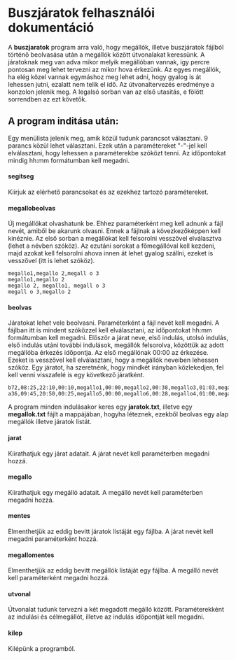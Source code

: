 # Buszjáratok felhasználói dokumentáció

A **buszjaratok** program arra való, hogy megállók, illetve buszjáratok fájlból történő beolvasása után a megállók között útvonalakat keressünk. A járatoknak meg van adva mikor melyik megállóban vannak, igy percre pontosan meg lehet tervezni az mikor hova érkezünk. Az egyes megállók, ha elég közel vannak egymáshoz meg lehet adni, hogy gyalog is át lehessen jutni, ezalatt nem telik el idő. Az útvonaltervezés eredménye a konzolon jelenik meg. A legalsó sorban van az első utasitás, e fölött sorrendben az ezt követők.

## A program inditása után:

Egy menülista jelenik meg, amik közül tudunk parancsot választani. 9 parancs közül lehet választani. Ezek után a paramétereket "-"-jel kell elválasztani, hogy lehessen a paraméterekbe szóközt tenni. Az időpontokat mindig hh:mm formátumban kell megadni.

#### segitseg

Kiirjuk az elérhető parancsokat és az ezekhez tartozó paramétereket.

#### megallobeolvas

Új megállókat olvashatunk be. Ehhez paraméterként meg kell adnunk a fájl nevét, amiből be akarunk olvasni. Ennek a fájlnak a kövezkezőképpen kell kinéznie. Az első sorban a megállókat kell felsorolni vesszővel elválasztva (lehet a névben szóköz). Az ezutáni sorokat a főmegállóval kell kezdeni, majd azokat kell felsorolni ahova innen át lehet gyalog szállni, ezeket is vesszővel (itt is lehet szóköz).

```
megallo1,megallo 2,megall o 3
megallo1,megallo 2
megallo 2, megallo1, megall o 3
megall o 3,megallo 2
```

#### beolvas

Járatokat lehet vele beolvasni. Paraméterként a fájl nevét kell megadni. A fájlban itt is mindent szóközzel kell elválasztani, az időpontokat hh:mm formátumban kell megadni. Először a járat neve, első indulás, utolsó indulás, első indulás utáni további indulások, megállók felsorolva, közöttük az adott megállóba érkezés időpontja. Az első megállónak 00:00 az érkezése. Ezeket is vesszővel kell elválasztani, hogy a megállók neveiben lehessen szóköz. Egy járatot, ha szeretnénk, hogy mindkét irányban közlekedjen, fel kell venni visszafelé is egy következő járatként.

```
b72,08:25,22:10,00:10,megallo1,00:00,megallo2,00:38,megallo3,01:03,megallo4,01:42
a36,09:45,20:50,00:25,megallo5,00:00,megallo6,00:28,megallo4,01:00,megallo2,01:25
```

A program minden indulásakor keres egy **jaratok.txt**, illetve egy **megallok.txt** fájlt a mappájában, hogyha léteznek, ezekből beolvas egy alap megállók illetve járatok listát.

#### jarat

Kiirathatjuk egy járat adatait. A járat nevét kell paraméterben megadni hozzá.

#### megallo

Kiirathatjuk egy megálló adatait. A megálló nevét kell paraméterben megadni hozzá.

#### mentes

Elmenthetjük az eddig bevitt járatok listáját egy fájlba. A járat nevét kell megadni paraméterként hozzá.

#### megallomentes

Elmenthetjük az eddig bevitt megállók listáját egy fájlba. A megálló nevét kell paraméterként megadni hozzá.

#### utvonal

Útvonalat tudunk tervezni a két megadott megálló között. Paraméterekként az indulási és célmegállót, illetve az indulás időpontját kell megadni.

#### kilep

Kilépünk a programból.
